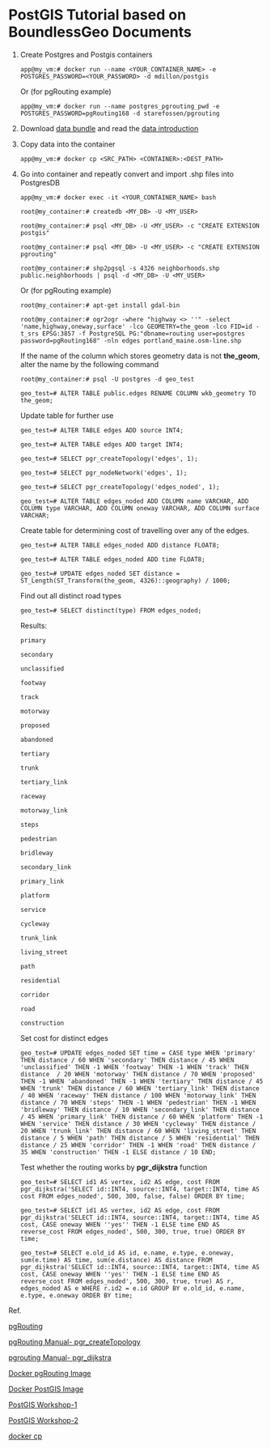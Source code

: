 # PostGIS Tutorial based on BoundlessGeo Documents

1. Create Postgres and Postgis containers
   ```
   app@my_vm:# docker run --name <YOUR_CONTAINER_NAME> -e POSTGRES_PASSWORD=<YOUR_PASSWORD> -d mdillon/postgis
   ```
   
   Or (for pgRouting example)

   ```
   app@my_vm:# docker run --name postgres_pgrouting_pwd -e POSTGRES_PASSWORD=pgRouting168 -d starefossen/pgrouting
   ```

2. Download [data bundle](http://files.boundlessgeo.com/workshopmaterials/postgis-workshop-201401.zip) and read the [data introduction](http://workshops.boundlessgeo.com/postgis-intro/about_data.html)

3. Copy data into the container

   ```
   app@my_vm:# docker cp <SRC_PATH> <CONTAINER>:<DEST_PATH>
   ```
4. Go into container and repeatly convert and import .shp files into PostgresDB

   ```
   app@my_vm:# docker exec -it <YOUR_CONTAINER_NAME> bash

   root@my_container:# createdb <MY_DB> -U <MY_USER>

   root@my_container:# psql <MY_DB> -U <MY_USER> -c "CREATE EXTENSION postgis"

   root@my_container:# psql <MY_DB> -U <MY_USER> -c "CREATE EXTENSION pgrouting"

   root@my_container:# shp2pgsql -s 4326 neighborhoods.shp public.neighborhoods | psql -d <MY_DB> -U <MY_USER>
   ```

   Or (for pgRouting example)

   ```
   root@my_container:# apt-get install gdal-bin

   root@my_container:# ogr2ogr -where "highway <> ''" -select 'name,highway,oneway,surface' -lco GEOMETRY=the_geom -lco FID=id -t_srs EPSG:3857 -f PostgreSQL PG:"dbname=routing user=postgres password=pgRouting168" -nln edges portland_maine.osm-line.shp
   ```

   If the name of the column which stores geometry data is not **the_geom**, alter the name by the following command

   ```
   root@my_container:# psql -U postgres -d geo_test

   geo_test=# ALTER TABLE public.edges RENAME COLUMN wkb_geometry TO the_geom; 
   ```

   Update table for further use

   ```
   geo_test=# ALTER TABLE edges ADD source INT4;

   geo_test=# ALTER TABLE edges ADD target INT4;

   geo_test=# SELECT pgr_createTopology('edges', 1);

   geo_test=# SELECT pgr_nodeNetwork('edges', 1);

   geo_test=# SELECT pgr_createTopology('edges_noded', 1);

   geo_test=# ALTER TABLE edges_noded ADD COLUMN name VARCHAR, ADD COLUMN type VARCHAR, ADD COLUMN oneway VARCHAR, ADD COLUMN surface VARCHAR;
   ```

   Create table for determining cost of travelling over any of the edges.

   ```
   geo_test=# ALTER TABLE edges_noded ADD distance FLOAT8;

   geo_test=# ALTER TABLE edges_noded ADD time FLOAT8;

   geo_test=# UPDATE edges_noded SET distance = ST_Length(ST_Transform(the_geom, 4326)::geography) / 1000;
   ```

   Find out all distinct road types

   ```
   geo_test=# SELECT distinct(type) FROM edges_noded;
   ```

   Results:
      ```
      primary

      secondary

      unclassified

      footway

      track

      motorway

      proposed

      abandoned

      tertiary

      trunk

      tertiary_link

      raceway

      motorway_link

      steps

      pedestrian

      bridleway

      secondary_link

      primary_link

      platform

      service

      cycleway

      trunk_link

      living_street

      path   

      residential

      corridor

      road   

      construction
      ```

   Set cost for distinct edges

   ```
   geo_test=# UPDATE edges_noded SET time = CASE type WHEN 'primary' THEN distance / 60 WHEN 'secondary' THEN distance / 45 WHEN 'unclassified' THEN -1 WHEN 'footway' THEN -1 WHEN 'track' THEN distance  / 20 WHEN 'motorway' THEN distance / 70 WHEN 'proposed' THEN -1 WHEN 'abandoned' THEN -1 WHEN 'tertiary' THEN distance / 45 WHEN 'trunk' THEN distance / 60 WHEN 'tertiary_link' THEN distance / 40 WHEN 'raceway' THEN distance / 100 WHEN 'motorway_link' THEN distance / 70 WHEN 'steps' THEN -1 WHEN 'pedestrian' THEN -1 WHEN 'bridleway' THEN distance / 10 WHEN 'secondary_link' THEN distance / 45 WHEN 'primary_link' THEN distance / 60 WHEN 'platform' THEN -1 WHEN 'service' THEN distance / 30 WHEN 'cycleway' THEN distance / 20 WHEN 'trunk_link' THEN distance / 60 WHEN 'living_street' THEN distance / 5 WHEN 'path' THEN distance / 5 WHEN 'residential' THEN distance / 25 WHEN 'corridor' THEN -1 WHEN 'road' THEN distance / 35 WHEN 'construction' THEN -1 ELSE distance / 10 END;
   ```
   
   Test whether the routing works by **pgr_dijkstra** function

   ```
   geo_test=# SELECT id1 AS vertex, id2 AS edge, cost FROM pgr_dijkstra('SELECT id::INT4, source::INT4, target::INT4, time AS cost FROM edges_noded', 500, 300, false, false) ORDER BY time;

   geo_test=# SELECT id1 AS vertex, id2 AS edge, cost FROM pgr_dijkstra('SELECT id::INT4, source::INT4, target::INT4, time AS cost, CASE oneway WHEN ''yes'' THEN -1 ELSE time END AS reverse_cost FROM edges_noded', 500, 300, true, true) ORDER BY time;

   geo_test=# SELECT e.old_id AS id, e.name, e.type, e.oneway, sum(e.time) AS time, sum(e.distance) AS distance FROM pgr_dijkstra('SELECT id::INT4, source::INT4, target::INT4, time AS cost, CASE oneway WHEN ''yes'' THEN -1 ELSE time END AS reverse_cost FROM edges_noded', 500, 300, true, true) AS r, edges_noded AS e WHERE r.id2 = e.id GROUP BY e.old_id, e.name, e.type, e.oneway ORDER BY time;
   ```


Ref.

[pgRouting](https://github.com/pgRouting/pgrouting)

[pgRouting Manual- pgr_createTopology](http://docs.pgrouting.org/2.2/en/src/topology/doc/pgr_createTopology.html)

[pgrouting Manual- pgr_dijkstra](http://docs.pgrouting.org/2.0/en/src/dijkstra/doc/index.html)

[Docker pgRouting Image](https://github.com/Starefossen/docker-pgrouting)

[Docker PostGIS Image](https://hub.docker.com/r/mdillon/postgis/)

[PostGIS Workshop-1](http://workshops.boundlessgeo.com/postgis-intro/)

[PostGIS Workshop-2](http://workshops.boundlessgeo.com/)

[docker cp](https://docs.docker.com/engine/reference/commandline/cp/)
